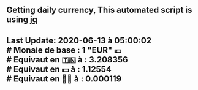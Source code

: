 ## Getting daily currency, This automated script is using [jq](https://stedolan.github.io/jq/)
## Last Update:  2020-06-13 à 05:00:02 </br># Monaie de base : 1 "EUR" 💶 </br> # Equivaut en 🇹🇳 à :  3.208356 </br> # Equivaut en 💵 à : 1.12554</br> # Equivaut en 🐱‍💻 à :  0.000119
